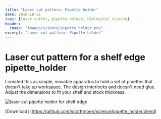 ```yaml
---
title: "Laser cut pattern: Pipette holder"
date: 2018-10-31
tags: [laser cutter, pipette holder, biological science]
header:
  image: "images/science/pipette_holder.png"
excerpt: "Laser cut pattern: Pipette holder"
---
```


# Laser cut pattern for a shelf edge pipette_holder
I created this as simple, movable apparatus to hold a set of pipettes that doesn't take up workspace. The design interlocks and doesn't need glue. Adjust the dimensions to fit your shelf and stock thickness.

<img src="{{ site.url }}{{site.baseurl }}/images/science/pipette_holder.png" alt="laser cut pipette holder for shelf edge">

[Download] (https://github.com/scotttmoen/science/pipette_holder.blend)
